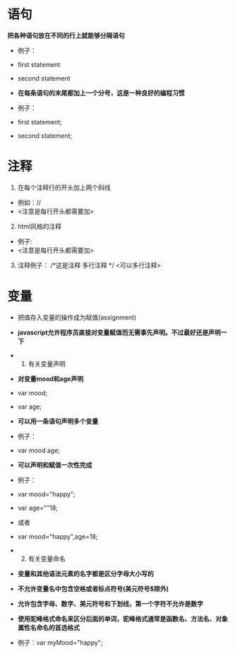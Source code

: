 # 语句
**把各种语句放在不同的行上就能够分隔语句** 
- 例子：
- first statement
- second statement



- **在每条语句的末尾都加上一个分号，这是一种良好的编程习惯**
- 例子：
- first statement;
- second statement;





# 注释
1. 在每个注释行的开头加上两个斜线
- 例如：//
- <注意是每行开头都需要加>


2. html风格的注释
- 例子:
- <注意是每行开头都需要加>


3. 注释例子：
/*这是注释
多行注释 */
<可以多行注释>





# 变量
- 把值存入变量的操作成为赋值(assignment)
- **javascript允许程序员直接对变量赋值而无需事先声明。不过最好还是声明一下**

- 1. 有关变量声明

- **对变量mood和age声明**
- var mood;
- var age;
 


- **可以用一条语句声明多个变量**
- 例子：
- var mood age;



- **可以声明和赋值一次性完成**
- 例子：
- var mood="happy";
- var age=""18;
- 或者
- var mood="happy",age=18;



- 2. 有关变量命名
- **变量和其他语法元素的名字都是区分字母大小写的**
- **不允许变量名中包含空格或者标点符号(美元符号$除外)**
- **允许包含字母、数字、美元符号和下划线，第一个字符不允许是数字**
- **使用驼峰格式命名来区分后面的单词，驼峰格式通常是函数名、方法名、对象属性名命名的首选格式**
- 例子：var myMood="happy";


